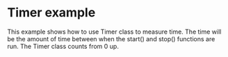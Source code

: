 # Timer example

This example shows how to use Timer class  to measure time. The time will be the amount of time between when the start() and stop() functions are run. The Timer class counts from 0 up. 
